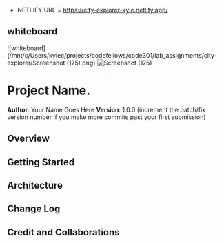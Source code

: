 - NETLIFY URL = https://city-explorer-kyle.netlify.app/
## whiteboard 
![whiteboard](/mnt/c/Users/kylec/projects/codefellows/code301/lab_assignments/city-explorer/Screenshot (175).png)
![Screenshot (175)](https://user-images.githubusercontent.com/84685827/126661413-fa728dbf-6732-49b7-bbc7-8d0b297df58b.png)



# Project Name.

**Author**: Your Name Goes Here
**Version**: 1.0.0 (increment the patch/fix version number if you make more commits past your first submission)

## Overview
<!-- Provide a high level overview of what this application is and why you are building it, beyond the fact that it's an assignment for this class. (i.e. What's your problem domain?) -->

## Getting Started
<!-- What are the steps that a user must take in order to build this app on their own machine and get it running? -->

## Architecture
<!-- Provide a detailed description of the application design. What technologies (languages, libraries, etc) you're using, and any other relevant design information. -->

## Change Log
<!-- Use this area to document the iterative changes made to your application as each feature is successfully implemented. Use time stamps. Here's an example:

01-01-2001 4:59pm - Application now has a fully-functional express server, with a GET route for the location resource. -->

## Credit and Collaborations
<!-- Give credit (and a link) to other people or resources that helped you build this application. -->
